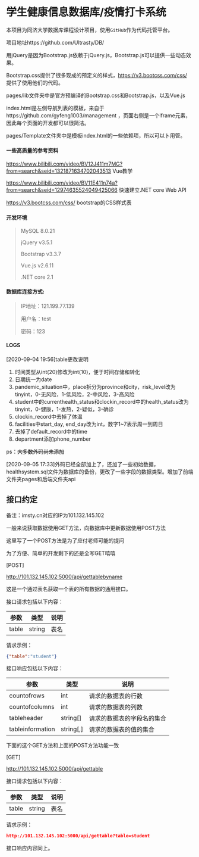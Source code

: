 # 学生健康信息数据库/疫情打卡系统

本项目为同济大学数据库课程设计项目，使用`GitHub`作为代码托管平台。

项目地址https://github.com/Ultrasty/DB/

用jQuery是因为Bootstrap.js依赖于jQuery.js，Bootstrap.js可以提供一些动态效果。

Bootstrap.css提供了很多现成的预定义的样式，https://v3.bootcss.com/css/ 提供了使用他们的代码。

pages/lib文件夹中是官方预编译的Bootstrap.css和Bootstrap.js，以及Vue.js

index.html是左侧导航列表的模板，来自于https://github.com/gyfeng1003/management ，页面右侧是一个iframe元素，因此每个页面的开发都可以很简洁。

pages/Template文件夹中是模板index.html的一些依赖项，所以可以卜用管。

#### 一些高质量的参考资料

https://www.bilibili.com/video/BV12J411m7MG?from=search&seid=1321871634702043513 Vue教学

https://www.bilibili.com/video/BV11E411n74a?from=search&seid=12974635524049425066 快速建立.NET core Web API

https://v3.bootcss.com/css/ bootstrap的CSS样式表


#### 开发环境
> MySQL 8.0.21
>
> jQuery v3.5.1
>
> Bootstrap v3.3.7
>
> Vue.js v2.6.11
>
>.NET core 2.1

#### 数据库连接方式:

> IP地址：121.199.77.139
> 
> 用户名：test
> 
> 密码：123



#### LOGS

[2020-09-04 19:56]table更改说明

1. 时间类型从int(20)修改为int(10)，便于时间存储和转化
1. 日期统一为date
1. pandemic_situation中，place拆分为province和city，risk_level改为tinyint，0-无风险，1-低风险，2-中风险，3-高风险
1. student中的currenthealth_status和clockin_record中的health_status改为tinyint，0-健康，1-发热，2-疑似，3-确诊
1. clockin_record中去掉了体温
1. facilities中start_day, end_day改为int，数字1~7表示周一到周日
1. 去掉了default_record中的time
1. department添加phone_number

ps：~~大多数外码尚未添加~~  

[2020-09-05 17:33]外码已经全部加上了，还加了一些初始数据，healthsystem.sql文件为数据库的备份，更改了一些字段的数据类型。增加了前端文件夹pages和后端文件夹api



## 接口约定

备注：imsty.cn对应的IP为101.132.145.102

一般来说获取数据使用GET方法，向数据库中更新数据使用POST方法

这里写了一个POST方法是为了应付老师可能的提问

为了方便、简单的开发剩下的还是全写GET嘻嘻

[POST]

http://101.132.145.102:5000/api/gettablebyname

这是一个通过表名获取一个表的所有数据的通用接口。

接口请求包括以下内容：

| 参数  | 类型   | 说明 |
| ----- | ------ | ---- |
| table | string | 表名 |

请求示例：

```json
{"table":"student"}
```

接口响应包括以下内容：

| 参数             | 类型      | 说明                       |
| ---------------- | --------- | -------------------------- |
| countofrows      | int       | 请求的数据表的行数         |
| countofcolumns   | int       | 请求的数据表的列数         |
| tableheader      | string[]  | 请求的数据表的字段名的集合 |
| tableinformation | string[,] | 请求的数据表的值的集合     |

下面的这个GET方法和上面的POST方法功能一致

[GET]

http://101.132.145.102:5000/api/gettable

接口请求包括以下内容：

| 参数  | 类型   | 说明 |
| ----- | ------ | ---- |
| table | string | 表名 |

请求示例：

```json
http://101.132.145.102:5000/api/gettable?table=student
```

接口响应内容同上。